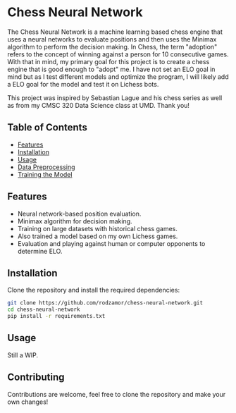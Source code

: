 # Chess Neural Network

The Chess Neural Network is a machine learning based chess engine that uses a neural networks to evaluate positions and then uses the Minimax algorithm to perform the decision making. In Chess, the term "adoption" refers to the concept of winning against a person for 10 consecutive games. With that in mind, my primary goal for this project is to create a chess engine that is good enough to "adopt" me. I have not set an ELO goal in mind but as I test different models and optimize the program, I will likely add a ELO goal for the model and test it on Lichess bots.

This project was inspired by Sebastian Lague and his chess series as well as from my CMSC 320 Data Science class at UMD. Thank you!


## Table of Contents

- [Features](#features)
- [Installation](#installation)
- [Usage](#usage)
- [Data Preprocessing](#data-preprocessing)
- [Training the Model](#training-the-model)

## Features

- Neural network-based position evaluation.
- Minimax algorithm for decision making.
- Training on large datasets with historical chess games.
- Also trained a model based on my own Lichess games.
- Evaluation and playing against human or computer opponents to determine ELO.

## Installation

Clone the repository and install the required dependencies:

```bash
git clone https://github.com/rodzamor/chess-neural-network.git
cd chess-neural-network
pip install -r requirements.txt
```

## Usage

Still a WIP.
## Contributing

Contributions are welcome, feel free to clone the repository and make your own changes!
